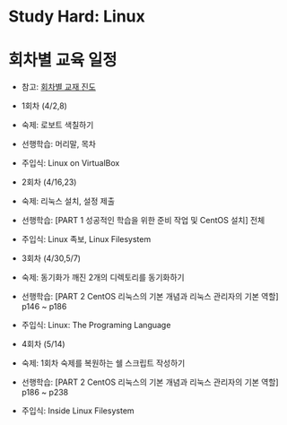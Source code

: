 # Study Hard: Linux

# 회차별 교육 일정

* 참고: [회차별 교재 진도](TOC.md)

- 1회차 (4/2,8)
 - 숙제: 로보트 색칠하기
 - 선행학습: 머리말, 목차
 - 주입식: Linux on VirtualBox

- 2회차 (4/16,23)
 - 숙제: 리눅스 설치, 설정 제출
 - 선행학습: [PART 1 성공적인 학습을 위한 준비 작업 및 CentOS 설치] 전체
 - 주입식: Linux 족보, Linux Filesystem

- 3회차 (4/30,5/7)
 - 숙제: 동기화가 깨진 2개의 디렉토리를 동기화하기
 - 선행학습: [PART 2 CentOS 리눅스의 기본 개념과 리눅스 관리자의 기본 역할] p146 ~ p186
 - 주입식: Linux: The Programing Language

- 4회차 (5/14)
 - 숙제: 1회차 숙제를 복원하는 쉘 스크립트 작성하기
 - 선행학습: [PART 2 CentOS 리눅스의 기본 개념과 리눅스 관리자의 기본 역할] p186 ~ p238
 - 주입식: Inside Linux Filesystem

